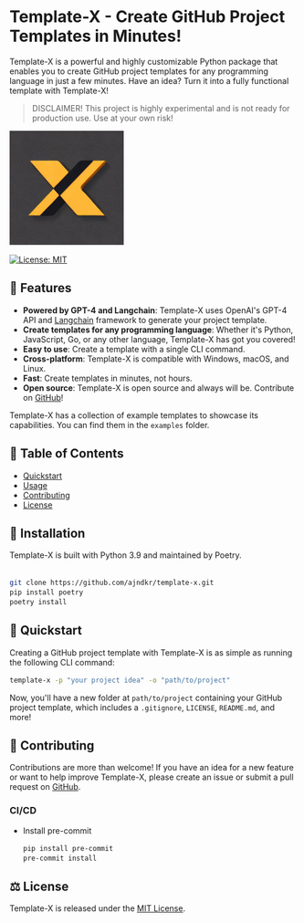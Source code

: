 # Template-X - Create GitHub Project Templates in Minutes!

Template-X is a powerful and highly customizable Python package that enables you to create GitHub project templates for any programming language in just a few minutes. Have an idea? Turn it into a fully functional template with Template-X!

> DISCLAIMER! This project is highly experimental and is not ready for production use. Use at your own risk!

<img src="assets/logo.jpeg" alt="template-x-logo" width="200">

[![License: MIT](https://img.shields.io/badge/License-MIT-yellow.svg)](https://github.com/ajndkr/template-x/blob/main/LICENSE)

## 🚀 Features

- **Powered by GPT-4 and Langchain**: Template-X uses OpenAI's GPT-4 API and [Langchain](https://langchain.readthedocs.io/en/latest/) framework to generate your project template.
- **Create templates for any programming language**: Whether it's Python, JavaScript, Go, or any other language, Template-X has got you covered!
- **Easy to use**: Create a template with a single CLI command.
- **Cross-platform**: Template-X is compatible with Windows, macOS, and Linux.
- **Fast**: Create templates in minutes, not hours.
- **Open source**: Template-X is open source and always will be. Contribute on [GitHub](https://github.com/ajndkr/template-x)!

Template-X has a collection of example templates to showcase its capabilities. You can find them in the `examples` folder.

## 📖 Table of Contents

- [Quickstart](#-quickstart)
- [Usage](#-usage)
- [Contributing](#-contributing)
- [License](#-license)

## 💾 Installation

Template-X is built with Python 3.9 and maintained by Poetry.

```bash

git clone https://github.com/ajndkr/template-x.git
pip install poetry
poetry install
```

## 🎯 Quickstart

Creating a GitHub project template with Template-X is as simple as running the following CLI command:

```bash
template-x -p "your project idea" -o "path/to/project"
```

Now, you'll have a new folder at `path/to/project` containing your GitHub project template, which includes a `.gitignore`, `LICENSE`, `README.md`, and more!

## 🤝 Contributing

Contributions are more than welcome! If you have an idea for a new feature or want to help improve Template-X, please create an issue or submit a pull request
on [GitHub](https://github.com/ajndkr/template-x).

### CI/CD

- Install pre-commit

  ```bash
  pip install pre-commit
  pre-commit install
  ```

## ⚖️ License

Template-X is released under the [MIT License](https://github.com/ajndkr/template-x/blob/main/LICENSE).
